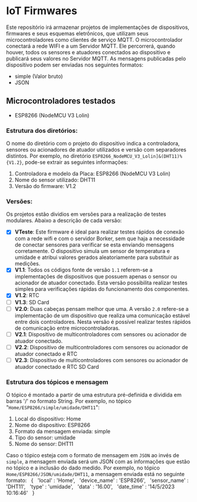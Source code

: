 # IoT Firmwares
Este repositório irá armazenar projetos de implementações de dispositivos, firmwares e seus esquemas eletrônicos, que utilizam seus microcontroladores como clientes de serviço MQTT.
O microcontrolador conectará a rede WIFI e a um Servidor MQTT. Ele percorrerá, quando houver, todos os sensores e atuadores conectados ao dispositivo e publicará seus valores no Servidor MQTT.
As mensagens publicadas pelo dispositivo podem ser enviadas nos seguintes formatos:
* simple (Valor bruto)
* JSON

## Microcontroladores testados
* ESP8266 (NodeMCU V3 Lolin)

### Estrutura dos diretórios:
O nome do diretório com o projeto do dispositivo indica a controladora, sensores ou acionadores de atuador utilizados e versão com separadores distintos. Por exemplo, no diretório ```ESP8266_NodeMCU_V3_Lolin]&(DHT11)%{V1.2}```, pode-se extrair as seguintes informações:
1. Controladora e modelo da Placa: ESP8266 (NodeMCU V3 Lolin)
2. Nome do sensor utilizado: DHT11
3. Versão do firmware: V1.2

### Versões: 
Os projetos estão dividios em versões para a realização de testes modulares. Abaixo a descrição de cada versão:
- [x] **VTeste**: Este firmware é ideal para realizar testes rápidos de conexão com a rede wifi e com o servidor Borker, sem que haja a necessidade de conectar sensores para verificar se esta enviando mensagens corretamente.
O dispositivo simula um sensor de temperatura e umidade e atribui valores gerados aleatoriamente para substituir as medições.
- [x] **V1.1**: Todos os códigos fonte de versão ```1.1``` referem-se a implementações de dispositivos que possuem apenas o sensor ou acionador de atuador conectado.
Esta versão possibilita realizar testes simples para verificações rápidas do funcionamento dos componentes.
- [x] **V1.2**: RTC
- [ ] **V1.3**: SD Card
- [ ] **V2.0**: Duas cabeças pensam melhor que uma. A versão ```2.0``` refere-se a implementação de um dispositivo que realiza uma comunicação estável entre dois controladores. 
Nesta versão é possível realizar testes rápidos de comunicação entre microcontroladoras.
- [ ] **V2.1**: Dispositivo de multicontroladores com sensores ou acionador de atuador conectado.
- [ ] **V2.2**: Dispositivo de multicontroladores com sensores ou acionador de atuador conectado e RTC
- [ ] **V2.3**: Dispositivo de multicontroladores com sensores ou acionador de atuador conectado e RTC SD Card
	
### Estrutura dos tópicos e mensagem
O tópico é montado a partir de uma estrutura pré-definida e dividida em barras '/' no formato String. Por exemplo, no tópico "```Home/ESP8266/simple/umidade/DHT11```":
1. Local do dispositivo: Home
2. Nome do dispositivo: ESP8266
3. Formato da mensagem enviada: simple
4. Tipo do sensor: umidade
5. Nome do sensor: DHT11

Caso o tópico esteja com o formato de mensagem em ```JSON``` ao invés de ```simple```, a mensagem enviada será um JSON com as informações que estão no tópico e a inclusão do dado medido. 
Por exemplo, no tópico ```Home/ESP8266/JSON/umidade/DHT11```, a mensagem enviada está no seguinte formato:
&nbsp;
{	&nbsp;
	'local' : 'Home',  &nbsp;
	'device_name' : 'ESP8266',  &nbsp;
	'sensor_name' : 'DHT11',  &nbsp;
	'type' : 'umidade',  &nbsp;
	'data' : '16.00',  &nbsp;
	'date_time' : '14/5/2023 10:16:46' &nbsp;
}	&nbsp;
